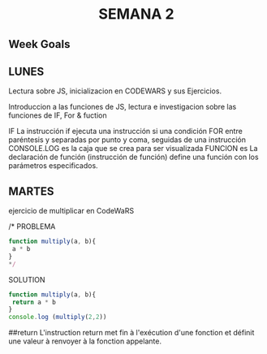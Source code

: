 <h1 align="center">SEMANA 2</h1>

<h2>Week Goals</h2>
<h2>LUNES</h2>

Lectura sobre JS, inicializacion en CODEWARS y sus Ejercicios. 

Introduccion a las funciones de JS, lectura e investigacion sobre las funciones de IF, For & fuction

IF La instrucción if ejecuta una instrucción si una condición 
FOR entre paréntesis y separadas por punto y coma, seguidas de una instrucción
CONSOLE.LOG es la caja que se crea para ser visualizada 
FUNCION es La declaración de función (instrucción de función) define una función con los parámetros especificados.

<h2>MARTES</h2>

ejercicio de multiplicar en CodeWaRS

/* PROBLEMA

```javascript
function multiply(a, b){
 a * b
}
*/
```

SOLUTION 

```javascript
function multiply(a, b){
 return a * b
}
console.log (multiply(2,2))
```


##return
L'instruction return met fin à l'exécution d'une fonction et définit une valeur à renvoyer à la fonction appelante.








